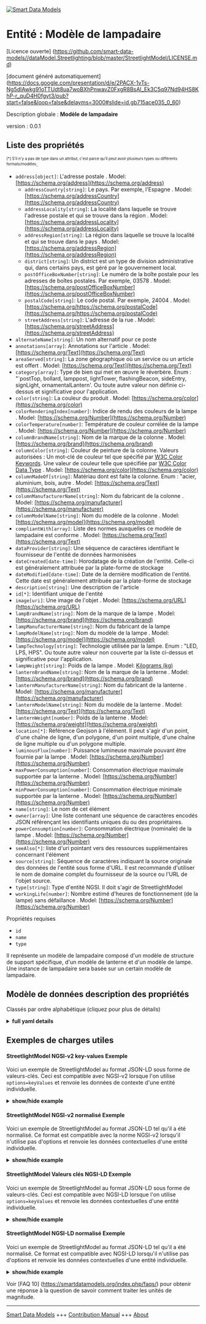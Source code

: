 <!-- 10-Header -->    
[![Smart Data Models](https://smartdatamodels.org/wp-content/uploads/2022/01/SmartDataModels_logo.png "Logo")](https://smartdatamodels.org)    
Entité : Modèle de lampadaire    
=============================<!-- /10-Header -->    
<!-- 15-License -->    
[Licence ouverte] (https://github.com/smart-data-models//dataModel.Streetlighting/blob/master/StreetlightModel/LICENSE.md)    
[document généré automatiquement] (https://docs.google.com/presentation/d/e/2PACX-1vTs-Ng5dIAwkg91oTTUdt8ua7woBXhPnwavZ0FxgR8BsAI_Ek3C5q97Nd94HS8KhP-r_quD4H0fgyt3/pub?start=false&loop=false&delayms=3000#slide=id.gb715ace035_0_60)    
<!-- /15-License -->    
<!-- 20-Description -->    
Description globale : **Modèle de lampadaire**    
version : 0.0.1    
<!-- /20-Description -->    
<!-- 30-PropertiesList -->    
## Liste des propriétés    
<sup><sub>[*] S'il n'y a pas de type dans un attribut, c'est parce qu'il peut avoir plusieurs types ou différents formats/modèles</sub></sup>.    
- `address[object]`: L'adresse postale  . Model: [https://schema.org/address](https://schema.org/address)	- `addressCountry[string]`: Le pays. Par exemple, l'Espagne  . Model: [https://schema.org/addressCountry](https://schema.org/addressCountry)    
	- `addressLocality[string]`: La localité dans laquelle se trouve l'adresse postale et qui se trouve dans la région  . Model: [https://schema.org/addressLocality](https://schema.org/addressLocality)    
	- `addressRegion[string]`: La région dans laquelle se trouve la localité et qui se trouve dans le pays  . Model: [https://schema.org/addressRegion](https://schema.org/addressRegion)    
	- `district[string]`: Un district est un type de division administrative qui, dans certains pays, est géré par le gouvernement local.      
	- `postOfficeBoxNumber[string]`: Le numéro de la boîte postale pour les adresses de boîtes postales. Par exemple, 03578  . Model: [https://schema.org/postOfficeBoxNumber](https://schema.org/postOfficeBoxNumber)    
	- `postalCode[string]`: Le code postal. Par exemple, 24004  . Model: [https://schema.org/https://schema.org/postalCode](https://schema.org/https://schema.org/postalCode)    
	- `streetAddress[string]`: L'adresse de la rue  . Model: [https://schema.org/streetAddress](https://schema.org/streetAddress)    
- `alternateName[string]`: Un nom alternatif pour ce poste  - `annotations[array]`: Annotations sur l'article  . Model: [https://schema.org/Text](https://schema.org/Text)- `areaServed[string]`: La zone géographique où un service ou un article est offert  . Model: [https://schema.org/Text](https://schema.org/Text)- `category[array]`: Type de bien qui met en œuvre le réverbère. Enum : "`postTop, bollard, lamppost, lightTower, flashingBeacon, sideEntry, signLight, ornamentalLantern'. Ou toute autre valeur non définie ci-dessus et significative pour l'application.  - `color[string]`: La couleur du produit  . Model: [https://schema.org/color](https://schema.org/color)- `colorRenderingIndex[number]`: Indice de rendu des couleurs de la lampe  . Model: [https://schema.org/Number](https://schema.org/Number)- `colorTemperature[number]`: Température de couleur corrélée de la lampe  . Model: [https://schema.org/Number](https://schema.org/Number)- `columnBrandName[string]`: Nom de la marque de la colonne  . Model: [https://schema.org/brand](https://schema.org/brand)- `columnColor[string]`: Couleur de peinture de la colonne. Valeurs autorisées : Un mot-clé de couleur tel que spécifié par [W3C Color Keywords](https://www.w3.org/TR/SVG/types.html#ColorKeywords). Une valeur de couleur telle que spécifiée par [W3C Color Data Type](https://www.w3.org/TR/SVG/types.html#BasicDataTypes)  . Model: [https://schema.org/color](https://schema.org/color)- `columnMadeOf[string]`: Matériau dont est faite la colonne. Enum : "acier, aluminium, bois, autre  . Model: [https://schema.org/Text](https://schema.org/Text)- `columnManufacturerName[string]`: Nom du fabricant de la colonne  . Model: [https://schema.org/manufacturer](https://schema.org/manufacturer)- `columnModelName[string]`: Nom du modèle de la colonne  . Model: [https://schema.org/model](https://schema.org/model)- `compliantWith[array]`: Liste des normes auxquelles ce modèle de lampadaire est conforme  . Model: [https://schema.org/Text](https://schema.org/Text)- `dataProvider[string]`: Une séquence de caractères identifiant le fournisseur de l'entité de données harmonisées  - `dateCreated[date-time]`: Horodatage de la création de l'entité. Celle-ci est généralement attribuée par la plate-forme de stockage  - `dateModified[date-time]`: Date de la dernière modification de l'entité. Cette date est généralement attribuée par la plate-forme de stockage  - `description[string]`: Une description de l'article  - `id[*]`: Identifiant unique de l'entité  - `image[uri]`: Une image de l'objet  . Model: [https://schema.org/URL](https://schema.org/URL)- `lampBrandName[string]`: Nom de la marque de la lampe  . Model: [https://schema.org/brand](https://schema.org/brand)- `lampManufacturerName[string]`: Nom du fabricant de la lampe  - `lampModelName[string]`: Nom du modèle de la lampe  . Model: [https://schema.org/model](https://schema.org/model)- `lampTechnology[string]`: Technologie utilisée par la lampe. Enum : "LED, LPS, HPS". Ou toute autre valeur non couverte par la liste ci-dessus et significative pour l'application.  - `lampWeight[string]`: Poids de la lampe  . Model: [Kilograms (kg)](Kilograms (kg))- `lanternBrandName[string]`: Nom de la marque de la lanterne  . Model: [https://schema.org/brand](https://schema.org/brand)- `lanternManufacturerName[string]`: Nom du fabricant de la lanterne  . Model: [https://schema.org/manufacturer](https://schema.org/manufacturer)- `lanternModelName[string]`: Nom du modèle de la lanterne  . Model: [https://schema.org/Text](https://schema.org/Text)- `lanternWeight[number]`: Poids de la lanterne  . Model: [https://schema.org/weight](https://schema.org/weight)- `location[*]`: Référence Geojson à l'élément. Il peut s'agir d'un point, d'une chaîne de ligne, d'un polygone, d'un point multiple, d'une chaîne de ligne multiple ou d'un polygone multiple.  - `luminousFlux[number]`: Puissance lumineuse maximale pouvant être fournie par la lampe  . Model: [https://schema.org/Number](https://schema.org/Number)- `maxPowerConsumption[number]`: Consommation électrique maximale supportée par la lanterne  . Model: [https://schema.org/Number](https://schema.org/Number)- `minPowerConsumption[number]`: Consommation électrique minimale supportée par la lanterne  . Model: [https://schema.org/Number](https://schema.org/Number)- `name[string]`: Le nom de cet élément  - `owner[array]`: Une liste contenant une séquence de caractères encodés JSON référençant les identifiants uniques du ou des propriétaires.  - `powerConsumption[number]`: Consommation électrique (nominale) de la lampe  . Model: [https://schema.org/Number](https://schema.org/Number)- `seeAlso[*]`: liste d'uri pointant vers des ressources supplémentaires concernant l'élément  - `source[string]`: Séquence de caractères indiquant la source originale des données de l'entité sous forme d'URL. Il est recommandé d'utiliser le nom de domaine complet du fournisseur de la source ou l'URL de l'objet source.  - `type[string]`: Type d'entité NGSI. Il doit s'agir de StreetlightModel  - `workingLife[number]`: Nombre estimé d'heures de fonctionnement (de la lampe) sans défaillance  . Model: [https://schema.org/Number](https://schema.org/Number)<!-- /30-PropertiesList -->    
<!-- 35-RequiredProperties -->    
Propriétés requises    
- `id`  - `name`  - `type`  <!-- /35-RequiredProperties -->    
<!-- 40-RequiredProperties -->    
Il représente un modèle de lampadaire composé d'un modèle de structure de support spécifique, d'un modèle de lanterne et d'un modèle de lampe. Une instance de lampadaire sera basée sur un certain modèle de lampadaire.    
<!-- /40-RequiredProperties -->    
<!-- 50-DataModelHeader -->    
## Modèle de données description des propriétés    
Classés par ordre alphabétique (cliquez pour plus de détails)    
<!-- /50-DataModelHeader -->    
<!-- 60-ModelYaml -->    
<details><summary><strong>full yaml details</strong></summary>      
```yaml    
StreetlightModel:      
  description: A Street light model      
  properties:      
    address:      
      description: The mailing address      
      properties:      
        addressCountry:      
          description: 'The country. For example, Spain'      
          type: string      
          x-ngsi:      
            model: https://schema.org/addressCountry      
            type: Property      
        addressLocality:      
          description: 'The locality in which the street address is, and which is in the region'      
          type: string      
          x-ngsi:      
            model: https://schema.org/addressLocality      
            type: Property      
        addressRegion:      
          description: 'The region in which the locality is, and which is in the country'      
          type: string      
          x-ngsi:      
            model: https://schema.org/addressRegion      
            type: Property      
        district:      
          description: 'A district is a type of administrative division that, in some countries, is managed by the local government'      
          type: string      
          x-ngsi:      
            type: Property      
        postOfficeBoxNumber:      
          description: 'The post office box number for PO box addresses. For example, 03578'      
          type: string      
          x-ngsi:      
            model: https://schema.org/postOfficeBoxNumber      
            type: Property      
        postalCode:      
          description: 'The postal code. For example, 24004'      
          type: string      
          x-ngsi:      
            model: https://schema.org/https://schema.org/postalCode      
            type: Property      
        streetAddress:      
          description: The street address      
          type: string      
          x-ngsi:      
            model: https://schema.org/streetAddress      
            type: Property      
        streetNr:      
          description: Number identifying a specific property on a public street      
          type: string      
          x-ngsi:      
            type: Property      
      type: object      
      x-ngsi:      
        model: https://schema.org/address      
        type: Property      
    alternateName:      
      description: An alternative name for this item      
      type: string      
      x-ngsi:      
        type: Property      
    annotations:      
      description: Annotations about the item      
      items:      
        type: string      
      type: array      
      x-ngsi:      
        model: https://schema.org/Text      
        type: Property      
    areaServed:      
      description: The geographic area where a service or offered item is provided      
      type: string      
      x-ngsi:      
        model: https://schema.org/Text      
        type: Property      
    category:      
      description: 'Type of asset which implements the street light. Enum:''`postTop, bollard, lamppost, lightTower, flashingBeacon, sideEntry, signLight, ornamentalLantern''. Or any other value not defined above and meaningful for the application'      
      items:      
        enum:      
          - bollard      
          - flashingBeacon      
          - lamppost      
          - lightTower      
          - ornamentalLantern      
          - postTop      
          - sideEntry      
          - signLight      
        type: string      
      minItems: 1      
      type: array      
      uniqueItems: true      
      x-ngsi:      
        type: Property      
    color:      
      description: The color of the product      
      type: string      
      x-ngsi:      
        model: https://schema.org/color      
        type: Property      
    colorRenderingIndex:      
      description: Color rendering index of the lamp      
      type: number      
      x-ngsi:      
        model: https://schema.org/Number      
        type: Property      
    colorTemperature:      
      description: Correlated color temperature of the lamp      
      minimum: 0      
      type: number      
      x-ngsi:      
        model: https://schema.org/Number      
        type: Property      
        units: Kelvin degrees (K)      
    columnBrandName:      
      description: Name of the column's brand      
      type: string      
      x-ngsi:      
        model: https://schema.org/brand      
        type: Property      
    columnColor:      
      description: "Column's painting color. Allowed Values: A color keyword as specified by [W3C Color Keywords](https://www.w3.org/TR/SVG/types.html#ColorKeywords). A color value as specified by [W3C Color Data Type](https://www.w3.org/TR/SVG/types.html#BasicDataTypes)"      
      type: string      
      x-ngsi:      
        model: https://schema.org/color      
        type: Property      
    columnMadeOf:      
      description: 'Material column is made of. Enum:''steel, aluminium, wood, other'''      
      enum:      
        - steel      
        - aluminium      
        - wood      
        - other      
      type: string      
      x-ngsi:      
        model: https://schema.org/Text      
        type: Property      
    columnManufacturerName:      
      description: Name of the column's manufacturer      
      type: string      
      x-ngsi:      
        model: https://schema.org/manufacturer      
        type: Property      
    columnModelName:      
      description: Name of the column's model      
      type: string      
      x-ngsi:      
        model: https://schema.org/model      
        type: Property      
    compliantWith:      
      description: A list of standards to which this streetlight model is compliant with      
      items:      
        type: string      
      minItems: 1      
      type: array      
      uniqueItems: true      
      x-ngsi:      
        model: https://schema.org/Text      
        type: Property      
    dataProvider:      
      description: A sequence of characters identifying the provider of the harmonised data entity      
      type: string      
      x-ngsi:      
        type: Property      
    dateCreated:      
      description: Entity creation timestamp. This will usually be allocated by the storage platform      
      format: date-time      
      type: string      
      x-ngsi:      
        type: Property      
    dateModified:      
      description: Timestamp of the last modification of the entity. This will usually be allocated by the storage platform      
      format: date-time      
      type: string      
      x-ngsi:      
        type: Property      
    description:      
      description: A description of this item      
      type: string      
      x-ngsi:      
        type: Property      
    id:      
      anyOf:      
        - description: Identifier format of any NGSI entity      
          maxLength: 256      
          minLength: 1      
          pattern: ^[\w\-\.\{\}\$\+\*\[\]`|~^@!,:\\]+$      
          type: string      
          x-ngsi:      
            type: Property      
        - description: Identifier format of any NGSI entity      
          format: uri      
          type: string      
          x-ngsi:      
            type: Property      
      description: Unique identifier of the entity      
      x-ngsi:      
        type: Property      
    image:      
      description: An image of the item      
      format: uri      
      type: string      
      x-ngsi:      
        model: https://schema.org/URL      
        type: Property      
    lampBrandName:      
      description: Name of the lamp's brand      
      type: string      
      x-ngsi:      
        model: https://schema.org/brand      
        type: Property      
    lampManufacturerName:      
      description: Name of the lamp's manufacturer      
      type: string      
      x-ngsi:      
        type: Property      
    lampModelName:      
      description: Name of the lamp's model      
      type: string      
      x-ngsi:      
        model: https://schema.org/model      
        type: Property      
    lampTechnology:      
      description: 'Technology used by the lamp. Enum:''LED, LPS, HPS''. Or any other value not covered by the above list and meaningful to the application'      
      enum:      
        - LED      
        - LPS      
        - HPS      
      type: string      
      x-ngsi:      
        type: Property      
    lampWeight:      
      description: Lamp's weight      
      type: string      
      x-ngsi:      
        model: Kilograms (kg)      
        type: Property      
        units: Kilograms (kg)      
    lanternBrandName:      
      description: Name of the lantern's brand      
      type: string      
      x-ngsi:      
        model: https://schema.org/brand      
        type: Property      
    lanternManufacturerName:      
      description: Name of the lantern's manufacturer      
      type: string      
      x-ngsi:      
        model: https://schema.org/manufacturer      
        type: Property      
    lanternModelName:      
      description: Name of the lantern's model      
      type: string      
      x-ngsi:      
        model: https://schema.org/Text      
        type: Property      
    lanternWeight:      
      description: Lantern's weight      
      minimum: 0      
      type: number      
      x-ngsi:      
        model: https://schema.org/weight      
        type: Property      
        units: Kilograms (kg)      
    location:      
      description: 'Geojson reference to the item. It can be Point, LineString, Polygon, MultiPoint, MultiLineString or MultiPolygon'      
      oneOf:      
        - description: Geojson reference to the item. Point      
          properties:      
            bbox:      
              items:      
                type: number      
              minItems: 4      
              type: array      
            coordinates:      
              items:      
                type: number      
              minItems: 2      
              type: array      
            type:      
              enum:      
                - Point      
              type: string      
          required:      
            - type      
            - coordinates      
          title: GeoJSON Point      
          type: object      
          x-ngsi:      
            type: GeoProperty      
        - description: Geojson reference to the item. LineString      
          properties:      
            bbox:      
              items:      
                type: number      
              minItems: 4      
              type: array      
            coordinates:      
              items:      
                items:      
                  type: number      
                minItems: 2      
                type: array      
              minItems: 2      
              type: array      
            type:      
              enum:      
                - LineString      
              type: string      
          required:      
            - type      
            - coordinates      
          title: GeoJSON LineString      
          type: object      
          x-ngsi:      
            type: GeoProperty      
        - description: Geojson reference to the item. Polygon      
          properties:      
            bbox:      
              items:      
                type: number      
              minItems: 4      
              type: array      
            coordinates:      
              items:      
                items:      
                  items:      
                    type: number      
                  minItems: 2      
                  type: array      
                minItems: 4      
                type: array      
              type: array      
            type:      
              enum:      
                - Polygon      
              type: string      
          required:      
            - type      
            - coordinates      
          title: GeoJSON Polygon      
          type: object      
          x-ngsi:      
            type: GeoProperty      
        - description: Geojson reference to the item. MultiPoint      
          properties:      
            bbox:      
              items:      
                type: number      
              minItems: 4      
              type: array      
            coordinates:      
              items:      
                items:      
                  type: number      
                minItems: 2      
                type: array      
              type: array      
            type:      
              enum:      
                - MultiPoint      
              type: string      
          required:      
            - type      
            - coordinates      
          title: GeoJSON MultiPoint      
          type: object      
          x-ngsi:      
            type: GeoProperty      
        - description: Geojson reference to the item. MultiLineString      
          properties:      
            bbox:      
              items:      
                type: number      
              minItems: 4      
              type: array      
            coordinates:      
              items:      
                items:      
                  items:      
                    type: number      
                  minItems: 2      
                  type: array      
                minItems: 2      
                type: array      
              type: array      
            type:      
              enum:      
                - MultiLineString      
              type: string      
          required:      
            - type      
            - coordinates      
          title: GeoJSON MultiLineString      
          type: object      
          x-ngsi:      
            type: GeoProperty      
        - description: Geojson reference to the item. MultiLineString      
          properties:      
            bbox:      
              items:      
                type: number      
              minItems: 4      
              type: array      
            coordinates:      
              items:      
                items:      
                  items:      
                    items:      
                      type: number      
                    minItems: 2      
                    type: array      
                  minItems: 4      
                  type: array      
                type: array      
              type: array      
            type:      
              enum:      
                - MultiPolygon      
              type: string      
          required:      
            - type      
            - coordinates      
          title: GeoJSON MultiPolygon      
          type: object      
          x-ngsi:      
            type: GeoProperty      
      x-ngsi:      
        type: GeoProperty      
    luminousFlux:      
      description: Maximum light output which can be provided by the lamp      
      minimum: 0      
      type: number      
      x-ngsi:      
        model: https://schema.org/Number      
        type: Property      
        units: Lumens (lm)      
    maxPowerConsumption:      
      description: Maximum power consumption supported by the lantern      
      minimum: 0      
      type: number      
      x-ngsi:      
        model: https://schema.org/Number      
        type: Property      
        units: Watts (W)      
    minPowerConsumption:      
      description: Minimum power consumption supported by the lantern      
      minimum: 0      
      type: number      
      x-ngsi:      
        model: https://schema.org/Number      
        type: Property      
        units: Watts (W)      
    name:      
      description: The name of this item      
      type: string      
      x-ngsi:      
        type: Property      
    owner:      
      description: A List containing a JSON encoded sequence of characters referencing the unique Ids of the owner(s)      
      items:      
        anyOf:      
          - description: Identifier format of any NGSI entity      
            maxLength: 256      
            minLength: 1      
            pattern: ^[\w\-\.\{\}\$\+\*\[\]`|~^@!,:\\]+$      
            type: string      
            x-ngsi:      
              type: Property      
          - description: Identifier format of any NGSI entity      
            format: uri      
            type: string      
            x-ngsi:      
              type: Property      
        description: Unique identifier of the entity      
        x-ngsi:      
          type: Property      
      type: array      
      x-ngsi:      
        type: Property      
    powerConsumption:      
      description: (Nominal) power consumption made by the lamp      
      minimum: 0      
      type: number      
      x-ngsi:      
        model: https://schema.org/Number      
        type: Property      
        units: Watts (W)      
    seeAlso:      
      description: list of uri pointing to additional resources about the item      
      oneOf:      
        - items:      
            format: uri      
            type: string      
          minItems: 1      
          type: array      
        - format: uri      
          type: string      
      x-ngsi:      
        type: Property      
    source:      
      description: 'A sequence of characters giving the original source of the entity data as a URL. Recommended to be the fully qualified domain name of the source provider, or the URL to the source object'      
      type: string      
      x-ngsi:      
        type: Property      
    type:      
      description: NGSI Entity type. It has to be StreetlightModel      
      enum:      
        - StreetlightModel      
      type: string      
      x-ngsi:      
        type: Property      
    workingLife:      
      description: The estimated number of hours working (the lamp) without failure      
      minimum: 0      
      type: number      
      x-ngsi:      
        model: https://schema.org/Number      
        type: Property      
        units: Hours      
  required:      
    - id      
    - type      
    - name      
  type: object      
  x-derived-from: ""      
  x-disclaimer: 'Redistribution and use in source and binary forms, with or without modification, are permitted  provided that the license conditions are met. Copyleft (c) 2022 Contributors to Smart Data Models Program'      
  x-license-url: https://github.com/smart-data-models/dataModel.Streetlighting/blob/master/StreetlightModel/LICENSE.md      
  x-model-schema: https://smart-data-models.github.io/dataModel.Streetlighting/Streetlight/schema.json      
  x-model-tags: ""      
  x-version: 0.0.1      
```    
</details>      
<!-- /60-ModelYaml -->    
<!-- 70-MiddleNotes -->    
<!-- /70-MiddleNotes -->    
<!-- 80-Examples -->    
## Exemples de charges utiles    
#### StreetlightModel NGSI-v2 key-values Exemple    
Voici un exemple de StreetlightModel au format JSON-LD sous forme de valeurs-clés. Ceci est compatible avec NGSI-v2 lorsque l'on utilise `options=keyValues` et renvoie les données de contexte d'une entité individuelle.    
<details><summary><strong>show/hide example</strong></summary>      
```json  
{  
  "id": "streetlightmodel:TubularNumana:ASR42CG:HPS:100",  
  "type": "StreetlightModel",  
  "name": "Tubular Numana 6M - ASR42CG - Son-T 100",  
  "columnModelName": "01 TUBULAR P/T 6M NUMANA",  
  "columnColor": "green",  
  "lanternModelName": "ASR42CG",  
  "lanternManufacturerName": "Indal WRTL",  
  "lampModelName": "SON-T",  
  "lampBrandName": "Philips",  
  "lampTechnology": "HPS",  
  "powerConsumption": 100,  
  "colorTemperature": 3000,  
  "colorRenderingIndex": 25,  
  "luminousFlux": 2300,  
  "category": [  
    "postTop"  
  ]  
}  
```  
</details>    
#### StreetlightModel NGSI-v2 normalisé Exemple    
Voici un exemple de StreetlightModel au format JSON-LD tel qu'il a été normalisé. Ce format est compatible avec la norme NGSI-v2 lorsqu'il n'utilise pas d'options et renvoie les données contextuelles d'une entité individuelle.    
<details><summary><strong>show/hide example</strong></summary>      
```json  
{  
  "id": "streetlightmodel:TubularNumana:ASR42CG:HPS:100",  
  "type": "StreetlightModel",  
  "category": {  
    "type": "StructuredValue",  
    "value": [  
      "postTop"  
    ]  
  },  
  "colorRenderingIndex": {  
    "type": "Number",  
    "value": 25  
  },  
  "columnColor": {  
    "type": "Text",  
    "value": "green"  
  },  
  "name": {  
    "type": "Text",  
    "value": "Tubular Numana 6M - ASR42CG - Son-T 100"  
  },  
  "powerConsumption": {  
    "type": "Number",  
    "value": 100  
  },  
  "lanternManufacturerName": {  
    "type": "Text",  
    "value": "Indal WRTL"  
  },  
  "luminousFlux": {  
    "type": "Number",  
    "value": 2300  
  },  
  "lampTechnology": {  
    "type": "Text",  
    "value": "HPS"  
  },  
  "colorTemperature": {  
    "type": "Number",  
    "value": 3000  
  },  
  "lanternModelName": {  
    "type": "Text",  
    "value": "ASR42CG"  
  },  
  "columnModelName": {  
    "type": "Text",  
    "value": "01 TUBULAR P/T 6M NUMANA"  
  },  
  "lampModelName": {  
    "type": "Text",  
    "value": "SON-T"  
  },  
  "lampBrandName": {  
    "type": "Text",  
    "value": "Philips"  
  }  
}  
```  
</details>    
#### StreetlightModel Valeurs clés NGSI-LD Exemple    
Voici un exemple de StreetlightModel au format JSON-LD sous forme de valeurs-clés. Ceci est compatible avec NGSI-LD lorsque l'on utilise `options=keyValues` et renvoie les données contextuelles d'une entité individuelle.    
<details><summary><strong>show/hide example</strong></summary>      
```json  
{  
  "id": "urn:ngsi-ld:StreetlightModel:streetlightmodel:TubularNumana:ASR42CG:HPS:100",  
  "type": "StreetlightModel",  
  "category": [  
    "postTop"  
  ],  
  "colorRenderingIndex": 25,  
  "colorTemperature": 3000,  
  "columnColor": "green",  
  "columnModelName": "01 TUBULAR P/T 6M NUMANA",  
  "lampBrandName": "Philips",  
  "lampModelName": "SON-T",  
  "lampTechnology": "HPS",  
  "lanternManufacturerName": "Indal WRTL",  
  "lanternModelName": "ASR42CG",  
  "luminousFlux": 2300,  
  "name": "Tubular Numana 6M - ASR42CG - Son-T 100",  
  "powerConsumption": 100,  
  "@context": [  
    "https://raw.githubusercontent.com/smart-data-models/dataModel.Streetlighting/master/context.jsonld"  
  ]  
}  
```  
</details>    
#### StreetlightModel NGSI-LD normalisé Exemple    
Voici un exemple de StreetlightModel au format JSON-LD tel qu'il a été normalisé. Ce format est compatible avec NGSI-LD lorsqu'il n'utilise pas d'options et renvoie les données contextuelles d'une entité individuelle.    
<details><summary><strong>show/hide example</strong></summary>      
```json  
{  
  "id": "urn:ngsi-ld:StreetlightModel:streetlightmodel:TubularNumana:ASR42CG:HPS:100",  
  "type": "StreetlightModel",  
  "category": {  
    "type": "Property",  
    "value": [  
      "postTop"  
    ]  
  },  
  "colorRenderingIndex": {  
    "type": "Property",  
    "value": 25  
  },  
  "colorTemperature": {  
    "type": "Property",  
    "value": 3000  
  },  
  "columnColor": {  
    "type": "Property",  
    "value": "green"  
  },  
  "columnModelName": {  
    "type": "Property",  
    "value": "01 TUBULAR P/T 6M NUMANA"  
  },  
  "lampBrandName": {  
    "type": "Property",  
    "value": "Philips"  
  },  
  "lampModelName": {  
    "type": "Property",  
    "value": "SON-T"  
  },  
  "lampTechnology": {  
    "type": "Property",  
    "value": "HPS"  
  },  
  "lanternManufacturerName": {  
    "type": "Property",  
    "value": "Indal WRTL"  
  },  
  "lanternModelName": {  
    "type": "Property",  
    "value": "ASR42CG"  
  },  
  "luminousFlux": {  
    "type": "Property",  
    "value": 2300  
  },  
  "name": {  
    "type": "Property",  
    "value": "Tubular Numana 6M - ASR42CG - Son-T 100"  
  },  
  "powerConsumption": {  
    "type": "Property",  
    "value": 100  
  },  
  "@context": [  
    "https://raw.githubusercontent.com/smart-data-models/dataModel.Streetlighting/master/context.jsonld"  
  ]  
}  
```  
</details><!-- /80-Examples -->    
<!-- 90-FooterNotes -->    
<!-- /90-FooterNotes -->    
<!-- 95-Units -->    
Voir [FAQ 10] (https://smartdatamodels.org/index.php/faqs/) pour obtenir une réponse à la question de savoir comment traiter les unités de magnitude.    
<!-- /95-Units -->    
<!-- 97-LastFooter -->    
---    
[Smart Data Models](https://smartdatamodels.org) +++ [Contribution Manual](https://bit.ly/contribution_manual) +++ [About](https://bit.ly/Introduction_SDM)<!-- /97-LastFooter -->    

